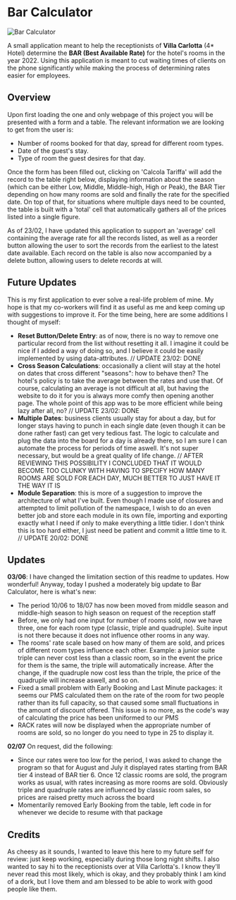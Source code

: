 # Bar Calculator
![Bar Calculator](https://user-images.githubusercontent.com/89540144/154411365-a91b58c7-7829-4d40-a0c8-95059eedf63c.png)

A small application meant to help the receptionists of **Villa Carlotta** (4* Hotel) determine the **BAR (Best Available Rate)** for the hotel's rooms in the year 2022. Using this application is meant to cut waiting times of clients on the phone significantly while making the process of determining rates easier for employees. 

## Overview
Upon first loading the one and only webpage of this project you will be presented with a form and a table. The relevant information we are looking to get from the user is:
+ Number of rooms booked for that day, spread for different room types.
+ Date of the guest's stay.
+ Type of room the guest desires for that day.

Once the form has been filled out, clicking on 'Calcola Tariffa' will add the record to the table right below, displaying information about the season (which can be either Low, Middle, Middle-high, High or Peak), the BAR Tier depending on how many rooms are sold and finally the rate for the specified date. On top of that, for situations where multiple days need to be counted, the table is built with a 'total' cell that automatically gathers all of the prices listed into a single figure. 

As of 23/02, I have updated this application to support an 'average' cell containing the average rate for all the records listed, as well as a reorder button allowing the user to sort the records from the earliest to the latest date available. Each record on the table is also now accompanied by a delete button, allowing users to delete records at will.

## Future Updates

This is my first application to ever solve a real-life problem of mine. My hope is that my co-workers will find it as useful as me and keep coming up with suggestions to improve it. For the time being, here are some additions I thought of myself:

+ **Reset Button/Delete Entry**: as of now, there is no way to remove one particular record from the list without resetting it all. I imagine it could be nice if I added a way of doing so, and I believe it could be easily implemented by using data-attributes. // UPDATE 23/02: DONE
+ **Cross Season Calculations**: occasionally a client will stay at the hotel on dates that cross different "seasons": how to behave then? The hotel's policy is to take the average between the rates and use that. Of course, calculating an average is not difficult at all, but having the website to do it for you is always more comfy then opening another page. The whole point of this app was to be more efficient while being lazy after all, no? // UPDATE 23/02: DONE
+ **Multiple Dates**: business clients usually stay for about a day, but for longer stays having to punch in each single date (even though it can be done rather fast) can get very tedious fast. The logic to calculate and plug the data into the board for a day is already there, so I am sure I can automate the process for periods of time aswell. It's not super necessary, but would be a great quality of life change.  // AFTER REVIEWING THIS POSSIBILITY I CONCLUDED THAT IT WOULD BECOME TOO CLUNKY WITH HAVING TO SPECIFY HOW MANY ROOMS ARE SOLD FOR EACH DAY, MUCH BETTER TO JUST HAVE IT THE WAY IT IS
+ **Module Separation**: this is more of a suggestion to improve the architecture of what I've built. Even though I made use of closures and attempted to limit pollution of the namespace, I wish to do an even better job and store each module in its own file, importing and exporting exactly what I need if only to make everything a little tidier. I don't think this is too hard either, I just need be patient and commit a little time to it. // UPDATE 20/02: DONE

## Updates

**03/06**: I have changed the limitation section of this readme to updates. How wonderful! 
Anyway, today I pushed a moderately big update to Bar Calculator, here is what's new:
+ The period 10/06 to 18/07 has now been moved from middle season and middle-high season to high season on request of the reception staff
+ Before, we only had one input for number of rooms sold, now we have three, one for each room type (classic, triple and quadruple). Suite input is not there because it does not influence other rooms in any way. 
+ The rooms' rate scale based on how many of them are sold, and prices of different room types influence each other. Example: a junior suite triple can never cost less than a classic room, so in the event the price for them is the same, the triple will automatically increase. After the change, if the quadruple now cost less than the triple, the price of the quadruple will increase aswell, and so on. 
+ Fixed a small problem with Early Booking and Last Minute packages: it seems our PMS calculated them on the rate of the room for two people rather than its full capacity, so that caused some small fluctuations in the amount of discount offered. This issue is no more, as the code's way of calculating the price has been uniformed to our PMS
+ RACK rates will now be displayed when the appropriate number of rooms are sold, so no longer do you need to type in 25 to display it.

**02/07**
On request, did the following:
+ Since our rates were too low for the period, I was asked to change the program so that for August and July it displayed rates starting from BAR tier 4 instead of BAR tier 6. Once 12 classic rooms are sold, the program works as usual, with rates increasing as more rooms are sold. Obviously triple and quadruple rates are influenced by classic room sales, so prices are raised pretty much across the board
+ Momentarily removed Early Booking from the table, left code in for whenever we decide to resume with that package

## Credits
As cheesy as it sounds, I wanted to leave this here to my future self for review: just keep working, especially during those long night shifts.
I also wanted to say hi to the receptionists over at Villa Carlotta's. I know they'll never read this most likely, which is okay, and they probably think I am kind of a dork, but I love them and am blessed to be able to work with good people like them.
